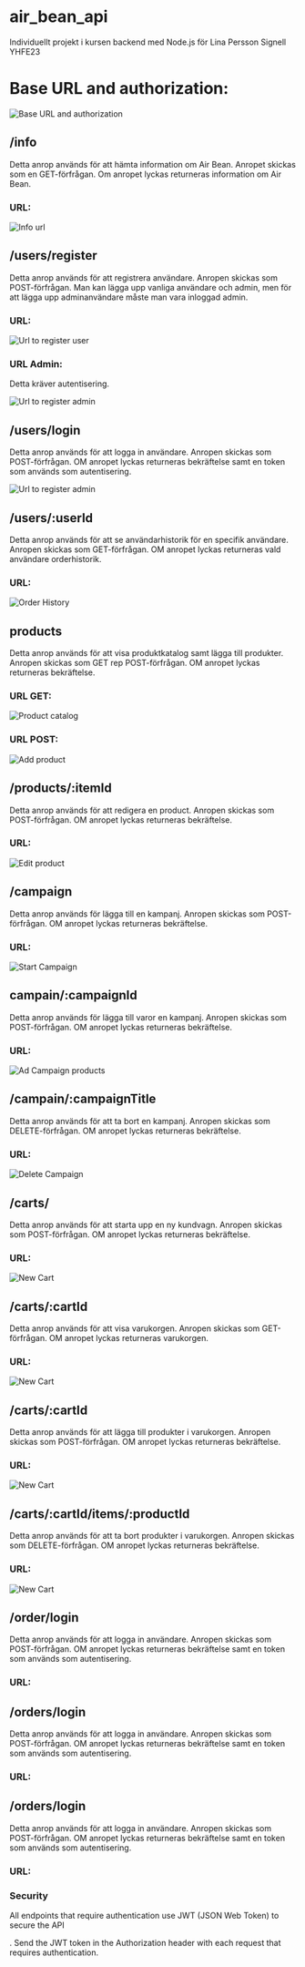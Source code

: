 # air_bean_api

Individuellt projekt i kursen backend med Node.js för Lina Persson Signell YHFE23

# Base URL and authorization:

![Base URL and authorization](images/baseUrlAndToken.png)

## /info

Detta anrop används för att hämta information om Air Bean. Anropet skickas som en GET-förfrågan. Om anropet lyckas returneras information om Air Bean.

### URL:

![Info url](images/info.png.png)

## /users/register

Detta anrop används för att registrera användare. Anropen skickas som POST-förfrågan. Man kan lägga upp vanliga användare och admin, men för att lägga upp adminanvändare måste man vara inloggad admin.

### URL:

![Url to register user](images/registerUserBodyUrl.png)

### URL Admin:

Detta kräver autentisering.

![Url to register admin](images/registerAdminBodyUrl.png)

## /users/login

Detta anrop används för att logga in användare. Anropen skickas som POST-förfrågan. OM anropet lyckas returneras bekräftelse samt en token som används som autentisering.

![Url to register admin](images/loginBodyUrl.png)

## /users/:userId

Detta anrop används för att se användarhistorik för en specifik användare. Anropen skickas som GET-förfrågan. OM anropet lyckas returneras vald användare orderhistorik.

### URL:

![Order History](images/userHistory.png)

## products

Detta anrop används för att visa produktkatalog samt lägga till produkter. Anropen skickas som GET rep POST-förfrågan. OM anropet lyckas returneras bekräftelse.

### URL GET:

![Product catalog](images/getProductCatalog.png)

### URL POST:

![Add product](images/addProductsBodyUrl.png)

## /products/:itemId

Detta anrop används för att redigera en product. Anropen skickas som POST-förfrågan. OM anropet lyckas returneras bekräftelse.

### URL:

![Edit product](images/editProduktBodyUrl.png)

## /campaign

Detta anrop används för lägga till en kampanj. Anropen skickas som POST-förfrågan. OM anropet lyckas returneras bekräftelse.

### URL:

![Start Campaign](images/startCampaign.png)

## campain/:campaignId

Detta anrop används för lägga till varor en kampanj. Anropen skickas som POST-förfrågan. OM anropet lyckas returneras bekräftelse.

### URL:

![Ad Campaign products](images/addCampaignProduct.png)

## /campain/:campaignTitle

Detta anrop används för att ta bort en kampanj. Anropen skickas som DELETE-förfrågan. OM anropet lyckas returneras bekräftelse.

### URL:

![Delete Campaign](images/deleteCampaign.png)

## /carts/

Detta anrop används för att starta upp en ny kundvagn. Anropen skickas som POST-förfrågan. OM anropet lyckas returneras bekräftelse.

### URL:

![New Cart](images/newCart.png)

## /carts/:cartId

Detta anrop används för att visa varukorgen. Anropen skickas som GET-förfrågan. OM anropet lyckas returneras varukorgen.

### URL:

![New Cart](images/viewCart.png)

## /carts/:cartId

Detta anrop används för att lägga till produkter i varukorgen. Anropen skickas som POST-förfrågan. OM anropet lyckas returneras bekräftelse.

### URL:

![New Cart](images/addProductCartBodyUrl.png)

## /carts/:cartId/items/:productId

Detta anrop används för att ta bort produkter i varukorgen. Anropen skickas som DELETE-förfrågan. OM anropet lyckas returneras bekräftelse.

### URL:

![New Cart](images/deleteProdCart.png)

## /order/login

Detta anrop används för att logga in användare. Anropen skickas som POST-förfrågan. OM anropet lyckas returneras bekräftelse samt en token som används som autentisering.

### URL:

## /orders/login

Detta anrop används för att logga in användare. Anropen skickas som POST-förfrågan. OM anropet lyckas returneras bekräftelse samt en token som används som autentisering.

### URL:

## /orders/login

Detta anrop används för att logga in användare. Anropen skickas som POST-förfrågan. OM anropet lyckas returneras bekräftelse samt en token som används som autentisering.

### URL:

### Security

All endpoints that require authentication use JWT (JSON Web Token) to secure the API

. Send the JWT token in the Authorization header with each request that requires authentication.
